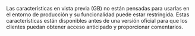 Las características en vista previa (GB) no están pensadas para usarlas en el entorno de producción y su funcionalidad puede estar restringida. Estas características están disponibles antes de una versión oficial para que los clientes puedan obtener acceso anticipado y proporcionar comentarios.